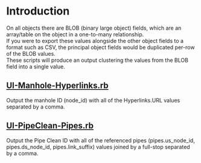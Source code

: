 # Introduction
On all objects there are BLOB (binary large object) fields, which are an array/table on the object in a one-to-many relationship.  
If you were to export these values alongside the other object fields to a format such as CSV, the principal object fields would be duplicated per-row of the BLOB values.  
These scripts will produce an output clustering the values from the BLOB field into a single value.  

## [UI-Manhole-Hyperlinks.rb](./UI-Manhole-Hyperlinks.rb)
Output the manhole ID (node_id) with all of the Hyperlinks.URL values separated by a comma.  

## [UI-PipeClean-Pipes.rb](./UI-PipeClean-Pipes.rb)
Output the Pipe Clean ID with all of the referenced pipes (pipes.us_node_id, pipes.ds_node_id, pipes.link_suffix) values joined by a full-stop separated by a comma.  
